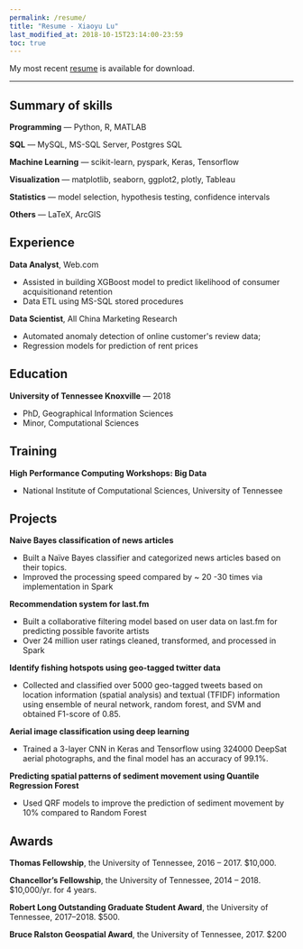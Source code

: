 ```yaml
---
permalink: /resume/
title: "Resume - Xiaoyu Lu"
last_modified_at: 2018-10-15T23:14:00-23:59
toc: true
---
```


My most recent [resume](https://www.dropbox.com/s/4flbixhke0psg11/Resume_XiaoyuLu.pdf?raw=1) is available for download.

<hr>

## Summary of skills

**Programming** &mdash; Python, R, MATLAB

**SQL** &mdash; MySQL, MS-SQL Server, Postgres SQL

**Machine Learning** &mdash; scikit-learn, pyspark, Keras, Tensorflow

**Visualization** &mdash; matplotlib, seaborn, ggplot2, plotly, Tableau

**Statistics** &mdash; model selection, hypothesis testing, confidence intervals

**Others** &mdash; LaTeX, ArcGIS

## Experience

**Data Analyst**, <span>Web.com</span>
* Assisted in building XGBoost model to predict likelihood of consumer acquisitionand retention
* Data ETL using MS-SQL stored procedures

**Data Scientist**, All China Marketing Research
* Automated anomaly detection of online customer's review data;
* Regression models for prediction of rent prices

## Education

**University of Tennessee Knoxville** &mdash; 2018

* PhD, Geographical Information Sciences
* Minor, Computational Sciences

## Training

**High Performance Computing Workshops: Big Data**

* National Institute of Computational Sciences, University of Tennessee

## Projects

**Naive Bayes classification of news articles**

* Built a Naïve Bayes classifier and categorized news articles based on their topics. 
* Improved the processing speed compared by ~ 20 -30 times via implementation in Spark

**Recommendation system for last.fm**

* Built a collaborative filtering model based on user data on last.fm for predicting possible favorite artists
* Over 24 million user ratings cleaned, transformed, and processed in Spark

**Identify fishing hotspots using geo-tagged twitter data**

* Collected and classified over 5000 geo-tagged tweets  based on location information  (spatial analysis) and textual (TFIDF) information using ensemble of neural network, random forest, and SVM and obtained F1-score of 0.85.

**Aerial image classification using deep learning**

* Trained a 3-layer CNN in Keras and Tensorflow using 324000 DeepSat aerial photographs, and the final model has an accuracy of  99.1%.
  
**Predicting spatial patterns of sediment movement using Quantile Regression Forest**

* Used QRF models to improve the prediction of  sediment movement by 10% compared to Random Forest

## Awards

**Thomas Fellowship**, the University of Tennessee, 2016 – 2017. \$10,000.

**Chancellor’s Fellowship**, the University of Tennessee, 2014 – 2018. \$10,000/yr. for 4 years.

**Robert Long Outstanding Graduate Student Award**, the University of Tennessee, 2017–2018. \$500.

**Bruce Ralston Geospatial Award**, the University of Tennessee, 2017. \$200
